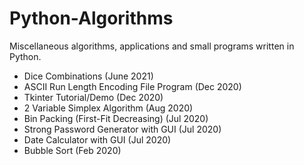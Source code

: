 # Python-Algorithms
Miscellaneous algorithms, applications and small programs written in Python.

- Dice Combinations (June 2021)
- ASCII Run Length Encoding File Program (Dec 2020)
- Tkinter Tutorial/Demo (Dec 2020)
- 2 Variable Simplex Algorithm (Aug 2020)
- Bin Packing (First-Fit Decreasing) (Jul 2020)
- Strong Password Generator with GUI (Jul 2020)
- Date Calculator with GUI (Jul 2020)
- Bubble Sort (Feb 2020)
